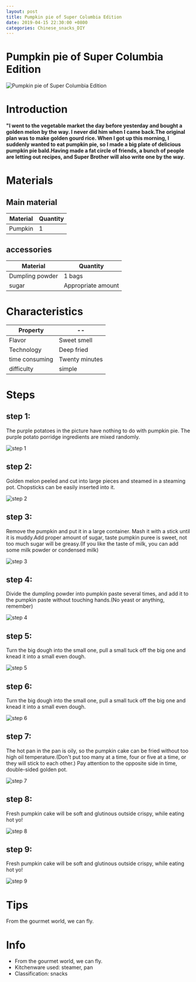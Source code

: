```yaml
---
layout: post
title: Pumpkin pie of Super Columbia Edition
date: 2019-04-15 22:30:00 +0800
categories: Chinese_snacks_DIY
---
```


# Pumpkin pie of Super Columbia Edition

![Pumpkin pie of Super Columbia Edition]({{site.baseurl}}/img/416060/416060.jpg)

# Introduction

**"I went to the vegetable market the day before yesterday and bought a golden melon by the way. I never did him when I came back.The original plan was to make golden gourd rice. When I got up this morning, I suddenly wanted to eat pumpkin pie, so I made a big plate of delicious pumpkin pie bald.Having made a fat circle of friends, a bunch of people are letting out recipes, and Super Brother will also write one by the way.**

# Materials


## Main material

Material|Quantity
--|--
Pumpkin|1

## accessories

Material|Quantity
--|--
Dumpling powder|1 bags
sugar|Appropriate amount

# Characteristics

Property|--
--|--
Flavor|Sweet smell
Technology|Deep fried
time consuming|Twenty minutes
difficulty|simple

# Steps

## step 1:

The purple potatoes in the picture have nothing to do with pumpkin pie. The purple potato porridge ingredients are mixed randomly.

![step 1]({{site.baseurl}}/img/416060/1.jpg)

## step 2:

Golden melon peeled and cut into large pieces and steamed in a steaming pot. Chopsticks can be easily inserted into it.

![step 2]({{site.baseurl}}/img/416060/2.jpg)

## step 3:

Remove the pumpkin and put it in a large container. Mash it with a stick until it is muddy.Add proper amount of sugar, taste pumpkin puree is sweet, not too much sugar will be greasy.(If you like the taste of milk, you can add some milk powder or condensed milk)

![step 3]({{site.baseurl}}/img/416060/3.jpg)

## step 4:

Divide the dumpling powder into pumpkin paste several times, and add it to the pumpkin paste without touching hands.(No yeast or anything, remember)

![step 4]({{site.baseurl}}/img/416060/4.jpg)

## step 5:

Turn the big dough into the small one, pull a small tuck off the big one and knead it into a small even dough.

![step 5]({{site.baseurl}}/img/416060/5.jpg)

## step 6:

Turn the big dough into the small one, pull a small tuck off the big one and knead it into a small even dough.

![step 6]({{site.baseurl}}/img/416060/6.jpg)

## step 7:

The hot pan in the pan is oily, so the pumpkin cake can be fried without too high oil temperature.(Don't put too many at a time, four or five at a time, or they will stick to each other.) Pay attention to the opposite side in time, double-sided golden pot.

![step 7]({{site.baseurl}}/img/416060/7.jpg)

## step 8:

Fresh pumpkin cake will be soft and glutinous outside crispy, while eating hot yo!

![step 8]({{site.baseurl}}/img/416060/8.jpg)

## step 9:

Fresh pumpkin cake will be soft and glutinous outside crispy, while eating hot yo!

![step 9]({{site.baseurl}}/img/416060/9.jpg)

# Tips

From the gourmet world, we can fly.

# Info

- From the gourmet world, we can fly.
- Kitchenware used: steamer, pan
- Classification: snacks